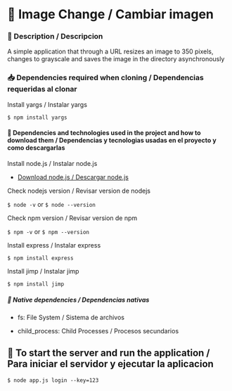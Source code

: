 #  📸  Image Change / Cambiar imagen

### 📝 Description / Descripcion
A simple application that through a URL resizes an image to 350 pixels, changes to grayscale and saves the image in the directory asynchronously

### 📥 Dependencies required when cloning / Dependencias requeridas al clonar 
Install yargs / Instalar yargs

`$ npm install yargs`


#### 🧲 Dependencies and technologies used in the project and how to download them / Dependencias y tecnologias usadas en el proyecto y como descargarlas 

Install node.js / Instalar node.js

- [Download node.js / Descargar node.js](https://nodejs.org/en)

Check nodejs version / Revisar version de nodejs

`$ node -v` or `$ node --version`

Check npm version / Revisar version de npm

`$ npm -v` or `$ npm --version`

Install express / Instalar express

`$ npm install express`

Install jimp / Instalar jimp

`$ npm install jimp`

##### 🔗 Native dependencies / Dependencias nativas
- fs: File System / Sistema de archivos

- child_process: Child Processes / Procesos secundarios

## 🔑 To start the server and run the application / Para iniciar el servidor y ejecutar la aplicacion
`$ node app.js login --key=123`




